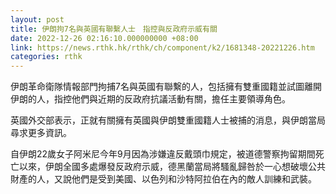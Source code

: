 ```yaml
---
layout: post
title: 伊朗拘7名與英國有聯繫人士　指控與反政府示威有關
date: 2022-12-26 02:16:10.000000000 +08:00
link: https://news.rthk.hk/rthk/ch/component/k2/1681348-20221226.htm
categories: rthk
---
```


伊朗革命衛隊情報部門拘捕7名與英國有聯繫的人，包括擁有雙重國籍並試圖離開伊朗的人，指控他們與近期的反政府抗議活動有關，擔任主要領導角色。

英國外交部表示，正就有關擁有英國與伊朗雙重國籍人士被捕的消息，與伊朗當局尋求更多資訊。

自伊朗22歲女子阿米尼今年9月因為涉嫌違反戴頭巾規定，被道德警察拘留期間死亡以來，伊朗全國多處爆發反政府示威，德黑蘭當局將騷亂歸咎於一心想破壞公共財產的人，又說他們是受到美國、以色列和沙特阿拉伯在內的敵人訓練和武裝。
